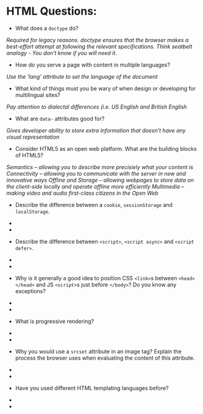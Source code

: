 # HTML Questions:

* What does a `doctype` do?

*Required for legacy reasons. doctype ensures that the browser makes a best-effort attempt at following the relevant specifications. 
Think seatbelt analogy - You don’t know if you will need it*.

* How do you serve a page with content in multiple languages?

*Use the ‘lang’ attribute to set the language of the document*

* What kind of things must you be wary of when design or developing for multilingual sites?

*Pay attention to dialectal differences (i.e. US English and British English*

* What are `data-` attributes good for?

*Gives developer ability to store extra information that doesn’t have any visual representation*

* Consider HTML5 as an open web platform. What are the building blocks of HTML5?

*Semantics – allowing you to describe more precisiely what your content is*
*Connectivity – allowing you to communicate with the server in new and innovative ways*
*Offline and Storage – allowing webpages to store data on the client-side locally and operate offline more efficiently*
*Multimedia – making video and audio first-class citizens in the Open Web*

* Describe the difference between a `cookie`, `sessionStorage` and `localStorage`.
*
*

* Describe the difference between `<script>`, `<script async>` and `<script defer>`.
*
*

* Why is it generally a good idea to position CSS `<link>`s between `<head></head>` and JS `<script>`s just before `</body>`? Do you know any exceptions?
*
*

* What is progressive rendering?
*
*

* Why you would use a `srcset` attribute in an image tag? Explain the process the browser uses when evaluating the content of this attribute.

*
*

* Have you used different HTML templating languages before?

*
*


